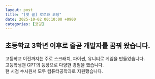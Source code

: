 ```yaml
---
layout: post
title: "[첫 글] 로로와 코딩"
date: 2025-10-02 00:10:00 +0900
categories: [코딩]
---
```


## 초등학교 3학년 이후로 줄곧 개발자를 꿈꿔 왔습니다. 
고등학교 이전까지는 주로 스크래치, 파이썬, 유니티로 게임을 만들었습니다.<br>
고등학생땐 GPT의 등장으로 다양한 경험을 했습니다.<br>
현 시점 수시원서 모두 컴퓨터공학과로 지원했습니다.




